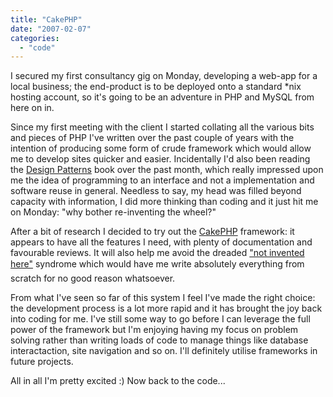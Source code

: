 ```yaml
---
title: "CakePHP"
date: "2007-02-07"
categories: 
  - "code"
---
```


I secured my first consultancy gig on Monday, developing a web-app for a local business; the end-product is to be deployed onto a standard \*nix hosting account, so it's going to be an adventure in PHP and MySQL from here on in.

Since my first meeting with the client I started collating all the various bits and pieces of PHP I've written over the past couple of years with the intention of producing some form of crude framework which would allow me to develop sites quicker and easier. Incidentally I'd also been reading the [Design Patterns](http://www.amazon.co.uk/dp/0201633612/?tag=sickbiscuitco-21) book over the past month, which really impressed upon me the idea of programming to an interface and not a implementation and software reuse in general. Needless to say, my head was filled beyond capacity with information, I did more thinking than coding and it just hit me on Monday: "why bother re-inventing the wheel?"

After a bit of research I decided to try out the [CakePHP](http://cakephp.org/) framework: it appears to have all the features I need, with plenty of documentation and favourable reviews. It will also help me avoid the dreaded ["not invented here"](http://en.wikipedia.org/wiki/Not_invented_here) syndrome which would have me write absolutely everything from scratch for no good reason whatsoever.

From what I've seen so far of this system I feel I've made the right choice: the development process is a lot more rapid and it has brought the joy back into coding for me. I've still some way to go before I can leverage the full power of the framework but I'm enjoying having my focus on problem solving rather than writing loads of code to manage things like database interactaction, site navigation and so on. I'll definitely utilise frameworks in future projects.

All in all I'm pretty excited :) Now back to the code...
